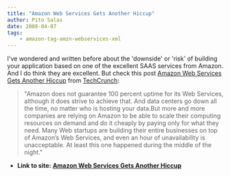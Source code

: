 ```yaml
---
title: "Amazon Web Services Gets Another Hiccup"
author: Pito Salas
date: 2008-04-07
tags:
    - amazon-tag-amzn-webservices-xml
---
```




I've wondered and written before about the 'downside' or 'risk' of building
your application based on one of the excellent SAAS services from Amazon. And
I do think they are excellent. But check this post [Amazon Web Services Gets
Another Hiccup](<http://feeds.feedburner.com/~r/Techcrunch/~3/265636579/>)
from [TechCrunch](<http://feeds.feedburner.com/Techcrunch>):

> "Amazon does not guarantee 100 percent uptime for its Web Services, although
> it does strive to achieve that. And data centers go down all the time, no
> matter who is hosting your data.But more and more companies are relying on
> Amazon to be able to scale their computing resources on demand and do it
> cheaply by paying only for what they need. Many Web startups are building
> their entire businesses on top of Amazon’s Web Services, and even an hour of
> unavailability is unacceptable. At least this one happened during the middle
> of the night."


* **Link to site:** **[Amazon Web Services Gets Another Hiccup](None)**
